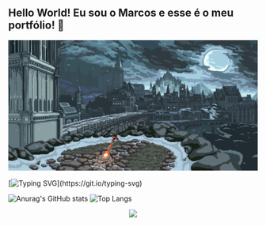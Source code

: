 ## Hello World! Eu sou o Marcos e esse é o meu portfólio! 👋

![alt text](2471393.gif)

[![Typing SVG](https://readme-typing-svg.demolab.com?font=Roboto&pause=5000&color=1AA9F7&width=435&separator=%3C&lines=Ol%C3%A1!+Seja+bem-vindo+ao+meu+perfil!%3CConsole.Writeline%22(Hello+World)%22;)](https://git.io/typing-svg)

![Anurag's GitHub stats](https://github-readme-stats.vercel.app/api?username=MarcosViniciusDiasAlmeida&show_icons=true&theme=radical)  ![Top Langs](https://github-readme-stats.vercel.app/api/top-langs/?username=MarcosViniciusDiasAlmeida&size_weight=0.5&count_weight=0.5&theme=radical)

<p align="center">
  <a href="https://skillicons.dev">
    <img src="https://skillicons.dev/icons?i=github,cs,css,dotnet,html,bootstrap" />
  </a>
</p>
